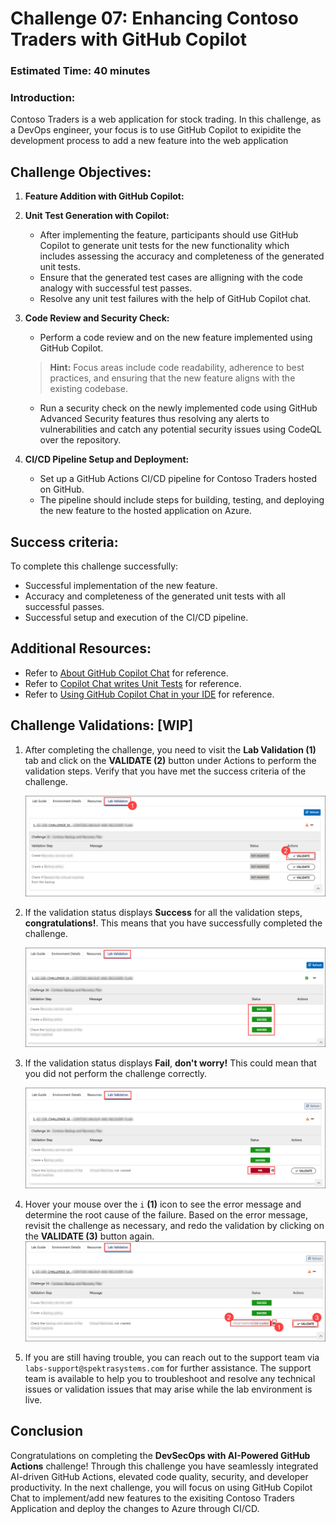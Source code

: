 # Challenge 07: Enhancing Contoso Traders with GitHub Copilot

### Estimated Time: 40 minutes

### Introduction:
Contoso Traders is a web application for stock trading. In this challenge, as a DevOps engineer, your focus is to use GitHub Copilot to exipidite the development process to add a new feature into the web application 

## Challenge Objectives:

1. **Feature Addition with GitHub Copilot:**
   
2. **Unit Test Generation with Copilot:**
   - After implementing the feature, participants should use GitHub Copilot to generate unit tests for the new functionality which includes assessing the accuracy and completeness of the generated unit tests.
   - Ensure that the generated test cases are alligning with the code analogy with successful test passes.
   - Resolve any unit test failures with the help of GitHub Copilot chat.

3. **Code Review and Security Check:**
   - Perform a code review and on the new feature implemented using GitHub Copilot.
   >**Hint:** Focus areas include code readability, adherence to best practices, and ensuring that the new feature aligns with the existing codebase.
   - Run a security check on the newly implemented code using GitHub Advanced Security features thus resolving any alerts to vulnerabilities and catch any potential security issues using CodeQL over the repository.

4. **CI/CD Pipeline Setup and Deployment:**
   - Set up a GitHub Actions CI/CD pipeline for Contoso Traders hosted on GitHub.
   - The pipeline should include steps for building, testing, and deploying the new feature to the hosted application on Azure.

## Success criteria:
To complete this challenge successfully:

- Successful implementation of the new feature.
- Accuracy and completeness of the generated unit tests with all successful passes.
- Successful setup and execution of the CI/CD pipeline.

## Additional Resources:

- Refer to [About GitHub Copilot Chat](https://docs.github.com/en/copilot/github-copilot-chat/about-github-copilot-chat) for reference.
- Refer to [Copilot Chat writes Unit Tests](https://dev.to/this-is-learning/copilot-chat-writes-unit-tests-for-you-1c82) for reference.
- Refer to [Using GitHub Copilot Chat in your IDE](https://docs.github.com/en/copilot/github-copilot-chat/using-github-copilot-chat-in-your-ide) for reference.

## Challenge Validations: [WIP]

1. After completing the challenge, you need to visit the **Lab Validation (1)** tab and click on the **VALIDATE (2)** button under Actions to perform the validation steps. Verify that you have met the success criteria of the challenge. 
 
    ![](../media/validate01.png "Validation")
 
1. If the validation status displays **Success** for all the validation steps, **congratulations!**. This means that you have successfully completed the challenge.
 
     ![](../media/validate02.png "Validation")
1. If the validation status displays **Fail**, **don't worry!** This could mean that you did not perform the challenge correctly.
 
     ![](../media/validate03.png "Validation")
 
1. Hover your mouse over the `i` **(1)** icon to see the error message and determine the root cause of the failure. Based on the error message, revisit the challenge as necessary, and redo the validation by clicking on the **VALIDATE (3)** button again.
     ![](../media/validate04.png "Validation")
 
1. If you are still having trouble, you can reach out to the support team via `labs-support@spektrasystems.com` for further assistance. The support team is available to help you to troubleshoot and resolve any technical issues or validation issues that may arise while the lab environment is live.

## Conclusion
Congratulations on completing the **DevSecOps with AI-Powered GitHub Actions** challenge! Through this challenge you have seamlessly integrated AI-driven GitHub Actions, elevated code quality, security, and developer productivity. In the next challenge, you will focus on using GitHub Copilot Chat to implement/add new features to the exisiting Contoso Traders Application and deploy the changes to Azure through CI/CD. 
